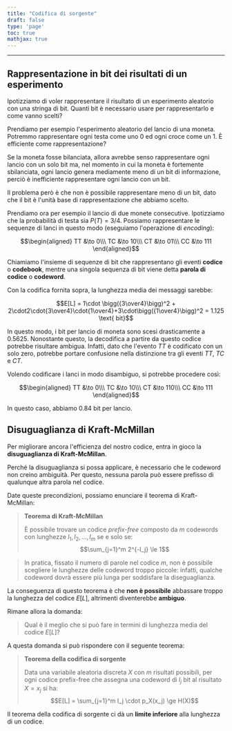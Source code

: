 ```yaml
---
title: "Codifica di sorgente"
draft: false
type: 'page'
toc: true
mathjax: true
---
```


---

## Rappresentazione in bit dei risultati di un esperimento

Ipotizziamo di voler rappresentare il risultato di un esperimento aleatorio con una stringa di bit. Quanti bit è necessario usare per rappresentarlo e come vanno scelti?

Prendiamo per esempio l'esperimento aleatorio del lancio di una moneta. Potremmo rappresentare ogni testa come uno 0 ed ogni croce come un 1. È efficiente come rappresentazione?

Se la moneta fosse bilanciata, allora avrebbe senso rappresentare ogni lancio con un solo bit ma, nel momento in cui la moneta è fortemente sbilanciata, ogni lancio genera mediamente meno di un bit di informazione, perciò è inefficiente rappresentare ogni lancio con un bit.

Il problema però è che non è possibile rappresentare meno di un bit, dato che il bit è l'unità base di rappresentazione che abbiamo scelto.

Prendiamo ora per esempio il lancio di due monete consecutive. Ipotizziamo che la probabilità di testa sia $P(T)=3/4$. Possiamo rappresentare le sequenze di lanci in questo modo (eseguiamo l'operazione di *encoding*):

$$\begin{aligned}
TT &\to 0\\\
TC &\to 10\\\
CT &\to 01\\\
CC &\to 111
\end{aligned}$$

Chiamiamo l'insieme di sequenze di bit che rappresentano gli eventi **codice** o **codebook**, mentre una singola sequenza di bit viene detta **parola di codice** o **codeword**.

Con la codifica fornita sopra, la lunghezza media dei messaggi sarebbe:

$$E[L] = 1\cdot \bigg({3\over4}\bigg)^2 + 2\cdot2\cdot{3\over4}\cdot{1\over4}+3\cdot\bigg({1\over4}\bigg)^2 = 1.125 \text{ bit}$$

In questo modo, i bit per lancio di moneta sono scesi drasticamente a 0.5625. Nonostante questo, la decodifica a partire da questo codice potrebbe risultare ambigua. Infatti, dato che l'evento $TT$ è codificato con un solo zero, potrebbe portare confusione nella distinzione tra gli eventi $TT$, $TC$ e $CT$.

Volendo codificare i lanci in modo disambiguo, si potrebbe procedere così:

$$\begin{aligned}
TT &\to 0\\\
TC &\to 10\\\
CT &\to 110\\\
CC &\to 111
\end{aligned}$$

In questo caso, abbiamo 0.84 bit per lancio.

## Disuguaglianza di Kraft-McMillan

Per migliorare ancora l'efficienza del nostro codice, entra in gioco la **disuguaglianza di Kraft-McMillan**.

Perché la disuguaglianza si possa applicare, è necessario che le codeword non creino ambiguità. Per questo, nessuna parola può essere prefisso di qualunque altra parola nel codice.

Date queste precondizioni, possiamo enunciare il teorema di Kraft-McMillan:

> **Teorema di Kraft-McMillan**
>
> È possibile trovare un codice *prefix-free* composto da $m$ codewords con lunghezze $l_1,l_2,\ldots,l_m$ se e solo se:
> $$\sum_{j=1}^m 2^{-l_j} \le 1$$

> In pratica, fissato il numero di parole nel codice $m$, non è possibile scegliere le lunghezze delle codeword troppo piccole: infatti, qualche codeword dovrà essere più lunga per soddisfare la diseguaglianza.

La conseguenza di questo teorema è che **non è possibile** abbassare troppo la lunghezza del codice $E[L]$, altrimenti diventerebbe **ambiguo**.

Rimane allora la domanda:

> Qual è il meglio che si può fare in termini di lunghezza media del codice $E[L]$?

A questa domanda si può rispondere con il seguente teorema:

> **Teorema della codifica di sorgente**
>
> Data una variabile aleatoria discreta $X$ con $m$ risultati possibili, per ogni codice prefix-free che assegna una codeword di $l_j$ bit al risultato $X=x_j$ si ha:
> $$E[L] = \sum_{j=1}^m l_j \cdot p_X(x_j) \ge H(X)$$

Il teorema della codifica di sorgente ci dà un **limite inferiore** alla lunghezza di un codice.
